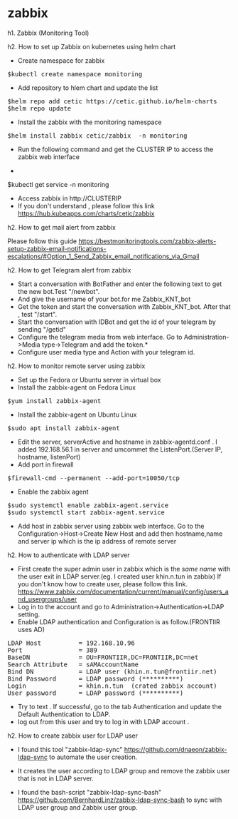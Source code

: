 # zabbix

h1. Zabbix (Monitoring Tool)

h2. How to set up Zabbix on kubernetes using helm chart

* Create namespace for zabbix
<pre>
$kubectl create namespace monitoring
</pre>
* Add repository to hlem chart and update the list
<pre>
$helm repo add cetic https://cetic.github.io/helm-charts
$helm repo update
</pre>
* Install the zabbix with the monitoring namespace
<pre>
$helm install zabbix cetic/zabbix  -n monitoring
</pre>
* Run the following command and get the CLUSTER IP to access the zabbix web interface
* <pre>
$kubectl get service -n monitoring
</pre>
* Access zabbix in http://CLUSTERIP
* If you don't understand , please follow this link https://hub.kubeapps.com/charts/cetic/zabbix

h2. How to get mail alert from zabbix

Please follow this guide https://bestmonitoringtools.com/zabbix-alerts-setup-zabbix-email-notifications-escalations/#Option_1_Send_Zabbix_email_notifications_via_Gmail

h2. How to get Telegram alert from zabbix

* Start a conversation with BotFather and enter the following text to get the new bot.Test "/newbot".
* And give the username of your bot.for me Zabbix_KNT_bot
* Get the token and start the conversation with Zabbix_KNT_bot. After that , test "/start".
* Start the conversation with IDBot and get the id of your telegram by sending "/getid"
* Configure the telegram media from web interface. Go to Administration->Media type->Telegram and add the token.*
* Configure user media type and Action with your telegram id.

h2. How to monitor remote server using zabbix

* Set up the Fedora or Ubuntu server in virtual box
* Install the zabbix-agent on Fedora Linux
<pre>
$yum install zabbix-agent
</pre>
* Install the zabbix-agent on Ubuntu Linux
<pre>
$sudo apt install zabbix-agent
</pre>

* Edit the server, serverActive and hostname in zabbix-agentd.conf . I added 192.168.56.1 in server and umcommet the ListenPort.(Server IP, hostname, listenPort)
* Add port in firewall
<pre>
$firewall-cmd --permanent --add-port=10050/tcp
</pre>
* Enable the zabbix agent
<pre>
$sudo systemctl enable zabbix-agent.service
$sudo systemctl start zabbix-agent.service
</pre>
* Add host in zabbix server using zabbix web interface. Go to the Configuration->Host->Create New Host and add then hostname,name and server ip which is the ip address of remote server

h2. How to authenticate with LDAP server

* First create the super admin user in zabbix which is the *same name* with the user exit in LDAP server.(eg. I created user khin.n.tun in zabbix)
If you don't know how to create user, please follow this link. https://www.zabbix.com/documentation/current/manual/config/users_and_usergroups/user
* Log in to the account and go to Administration->Authentication->LDAP setting.
* Enable LDAP authentication and Configuration is as follow.(FRONTIIR uses AD)
<pre>
LDAP Host          = 192.168.10.96
Port               = 389
BaseDN             = OU=FRONTIIR,DC=FRONTIIR,DC=net
Search Attribute   = sAMAccountName
Bind DN            = LDAP user (khin.n.tun@frontiir.net)
Bind Password      = LDAP password (**********)
Login              = khin.n.tun  (crated zabbix account)
User password      = LDAP password (**********)
</pre>
* Try to text . If successful, go to the tab Authentication and update the Default Authentication to LDAP.
* log out from this user and try to log in with LDAP account .

h2. How to create zabbix user for LDAP user

* I found this tool "zabbix-ldap-sync" https://github.com/dnaeon/zabbix-ldap-sync to automate the user creation.
* It creates the user according to LDAP group and remove the zabbix user that is not in LDAP server.

* I found the bash-script "zabbix-ldap-sync-bash" https://github.com/BernhardLinz/zabbix-ldap-sync-bash to sync with LDAP user group and Zabbix user group. 
